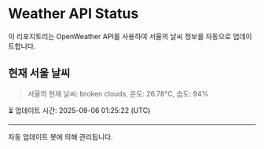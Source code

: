 
# Weather API Status

이 리포지토리는 OpenWeather API를 사용하여 서울의 날씨 정보를 자동으로 업데이트합니다.

## 현재 서울 날씨
> 서울의 현재 날씨: broken clouds, 온도: 26.78°C, 습도: 94%

⏳ 업데이트 시간: 2025-09-06 01:25:22 (UTC)

---
자동 업데이트 봇에 의해 관리됩니다.
